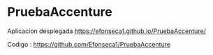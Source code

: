 # PruebaAccenture

Aplicacion desplegada
https://efonseca1.github.io/PruebaAccenture/


Codigo : https://github.com/Efonseca1/PruebaAccenture
